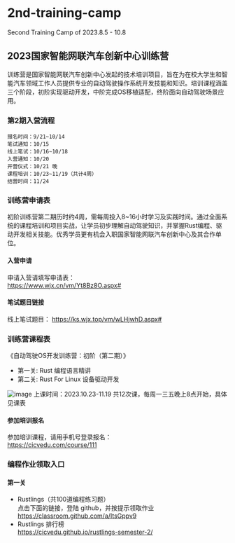 # 2nd-training-camp
Second Training Camp of 2023.8.5 - 10.8

## 2023国家智能网联汽车创新中心训练营
训练营是国家智能网联汽车创新中心发起的技术培训项目，旨在为在校大学生和智能汽车领域工作人员提供专业的自动驾驶操作系统开发技能和知识。培训课程涵盖三个阶段，初阶实现驱动开发，中阶完成OS移植适配，终阶面向自动驾驶场景应用。

### 第2期入营流程
```
报名时间：9/21~10/14
笔试通知：10/15
线上笔试：10/16~10/18
入营通知：10/20
开营仪式：10/21 晚
课程培训：10/23~11/19（共计4周）
结营时间：11/24
```
### 训练营申请表
初阶训练营第二期历时约4周，需每周投入8~16小时学习及实践时间。通过全面系统的课程培训和项目实战，让学员初步理解自动驾驶知识，并掌握Rust编程、驱动开发相关技能。优秀学员更有机会入职国家智能网联汽车创新中心及其合作单位。

#### 入营申请
申请入营请填写申请表：  
<https://www.wjx.cn/vm/Yt8Bz8O.aspx#>

#### 笔试题目链接
线上笔试题目：
<https://ks.wjx.top/vm/wLHjwhD.aspx#>

### 训练营课程表
《自动驾驶OS开发训练营：初阶（第二期）》  
* 第一关: Rust 编程语言精讲
* 第二关: Rust For Linux 设备驱动开发

![image](./profile/stage_2_time_list.png)
上课时间：2023.10.23-11.19 共12次课，每周一三五晚上8点开始，具体见课表

#### 参加培训报名
参加培训课程，请用手机号登录报名：  
<https://cicvedu.com/course/111>

### 编程作业领取入口
#### 第一关
* Rustlings（共100道编程练习题）  
点击下面的链接，登陆 github，并按提示领取作业  
<https://classroom.github.com/a/ItsGppv9>
* Rustlings 排行榜  
<https://cicvedu.github.io/rustlings-semester-2/>
